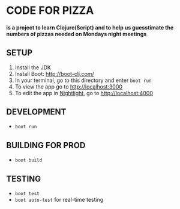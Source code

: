 # CODE FOR PIZZA

#### is a project to learn Clojure(Script) and to help us guesstimate the numbers of pizzas needed on Mondays night meetings

## SETUP

1. Install the JDK
2. Install Boot: http://boot-clj.com/
3. In your terminal, go to this directory and enter `boot run`
4. To view the app go to [http://localhost:3000](http://localhost:3000)
5. To edit the app in [Nightlight](https://sekao.net/nightlight/), go to [http://localhost:4000](http://localhost:4000)


## DEVELOPMENT

- `boot run`


## BUILDING FOR PROD

- `boot build`

## TESTING 

- `boot test`
- `boot auto-test` for real-time testing
